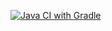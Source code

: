 [![Java CI with Gradle](https://github.com/vyatkinvyacheslav/UnitLesson5.1/actions/workflows/gradle.yml/badge.svg?branch=main)](https://github.com/vyatkinvyacheslav/UnitLesson5.1/actions/workflows/gradle.yml)
